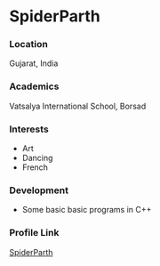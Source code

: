 # SpiderParth

### Location

Gujarat, India

### Academics

Vatsalya International School, Borsad

### Interests

- Art
- Dancing
- French

### Development

- Some basic basic programs in C++


### Profile Link

[SpiderParth](https://github.com/SpiderParth)
